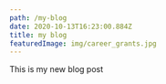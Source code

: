 ```yaml
---
path: /my-blog
date: 2020-10-13T16:23:00.884Z
title: my blog
featuredImage: img/career_grants.jpg
---
```

This is my new blog post